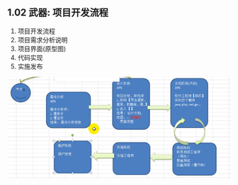 ## 1.02 武器: 项目开发流程

1. 项目开发流程
2. 项目需求分析说明
3. 项目界面(原型图)
4. 代码实现
5. 实施发布

![31_01](../_static/31_01_program.png)
